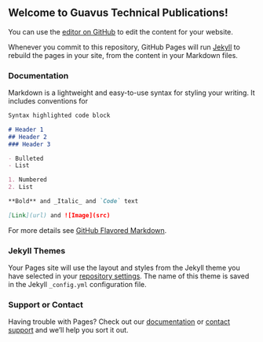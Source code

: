 ## Welcome to Guavus Technical Publications!

You can use the [editor on GitHub](https://github.com/jyotsna-talwani-guavus/test-github-pages/edit/master/README.md) to edit the content for your website.

Whenever you commit to this repository, GitHub Pages will run [Jekyll](https://jekyllrb.com/) to rebuild the pages in your site, from the content in your Markdown files.

### Documentation

Markdown is a lightweight and easy-to-use syntax for styling your writing. It includes conventions for

```markdown
Syntax highlighted code block

# Header 1
## Header 2
### Header 3

- Bulleted
- List

1. Numbered
2. List

**Bold** and _Italic_ and `Code` text

[Link](url) and ![Image](src)
```

For more details see [GitHub Flavored Markdown](https://guides.github.com/features/mastering-markdown/).

### Jekyll Themes

Your Pages site will use the layout and styles from the Jekyll theme you have selected in your [repository settings](https://github.com/jyotsna-talwani-guavus/test-github-pages/settings). The name of this theme is saved in the Jekyll `_config.yml` configuration file.

### Support or Contact

Having trouble with Pages? Check out our [documentation](https://help.github.com/categories/github-pages-basics/) or [contact support](https://github.com/contact) and we’ll help you sort it out.
